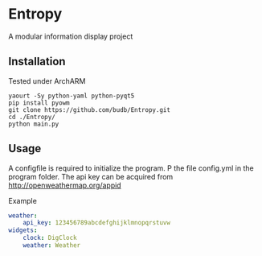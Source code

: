 # Entropy

A modular information display project

Installation
------------
Tested under ArchARM

```
yaourt -Sy python-yaml python-pyqt5
pip install pyowm
git clone https://github.com/budb/Entropy.git
cd ./Entropy/
python main.py
```

Usage
-----
A configfile is required to initialize the program. P the file config.yml in the program folder.
The api key can be acquired from http://openweathermap.org/appid

Example
```YAML
weather:
    api_key: 123456789abcdefghijklmnopqrstuvw
widgets:
    clock: DigClock
    weather: Weather
```    